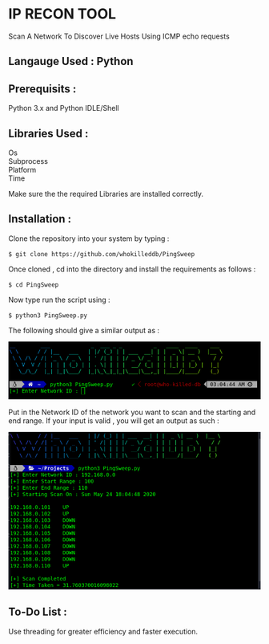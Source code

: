 # IP RECON TOOL

Scan A Network To Discover Live Hosts Using ICMP echo requests

## Langauge Used : Python

## Prerequisits :

Python 3.x and Python IDLE/Shell

## Libraries Used :

Os<br/>
Subprocess<br/>
Platform<br/>
Time<br/>

Make sure the the required Libraries are installed correctly.

## Installation :

Clone the repository into your system by typing :

```
$ git clone https://github.com/whokilleddb/PingSweep
```

Once cloned , cd into the directory and install the requirements as follows :

```
$ cd PingSweep
```
 
Now type run the script using :

```
$ python3 PingSweep.py
```

The following should give a similar output as :

![](https://github.com/whokilleddb/PingSweep/blob/master/Images/SS1.png)


Put in the Network ID of the network you want to scan and the starting and end range.
If your input is valid , you will get an output as such :

![](https://github.com/whokilleddb/PingSweep/blob/master/Images/SS.png)


## To-Do List :

Use threading for greater efficiency and faster execution.

